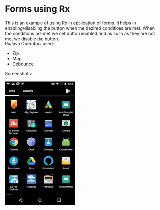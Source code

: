 # Forms using Rx
This is an example of using Rx in application of forms. It helps in enabling/disabling the button when the dezired conditions are met. When the conditions are met we set button enabled and as soon as they are not met we disable the button.<br>
RxJava Operators used:
<UL>
<LI>Zip</LI>
<LI>Map</LI>
<LI>Debounce</LI>
</UL>

Screenshots:
<br><br>
<img src="forms.gif"/>
